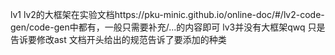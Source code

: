 lv1 lv2的大框架在实验文档https://pku-minic.github.io/online-doc/#/lv2-code-gen/code-gen中都有，一般只需要补充/...的内容即可
lv3并没有大框架qwq 只是告诉要修改ast 文档开头给出的规范告诉了要添加的种类